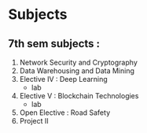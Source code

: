 # Subjects 
## 7th sem subjects : 

1. Network Security and Cryptography
2. Data Warehousing and Data Mining
3. Elective IV : Deep Learning
    + lab
4. Elective V : Blockchain Technologies
    + lab
5. Open Elective : Road Safety
6. Project II

